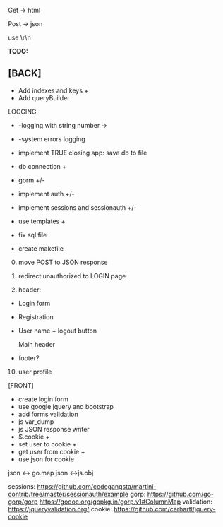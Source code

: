 Get -> html

Post -> json

use \r\n

**TODO:**

[BACK]
-
* Add indexes and keys +
* Add queryBuilder

LOGGING
* -logging with string number ->
* -system errors logging

* implement TRUE closing app: save db to file

* db connection +
* gorm +/-
* implement auth +/-
* implement sessions and sessionauth +/-
* use templates +
* fix sql file

* create makefile

0. move POST to JSON response

0. redirect unauthorized to LOGIN page

0. header:
+ Login form
+ Registration
+ User name + logout button

    Main header
+ footer?
10. user profile

[FRONT]
* create login form
* use google jquery and bootstrap
* add forms validation
* js var_dump
* js  JSON response writer
* $.cookie +
* set user to cookie +
* get user from cookie +
* use json for cookie

json <-> go.map
json <->js.obj

sessions:
https://github.com/codegangsta/martini-contrib/tree/master/sessionauth/example
gorp:
https://github.com/go-gorp/gorp
https://godoc.org/gopkg.in/gorp.v1#ColumnMap
validation:
https://jqueryvalidation.org/
cookie:
https://github.com/carhartl/jquery-cookie